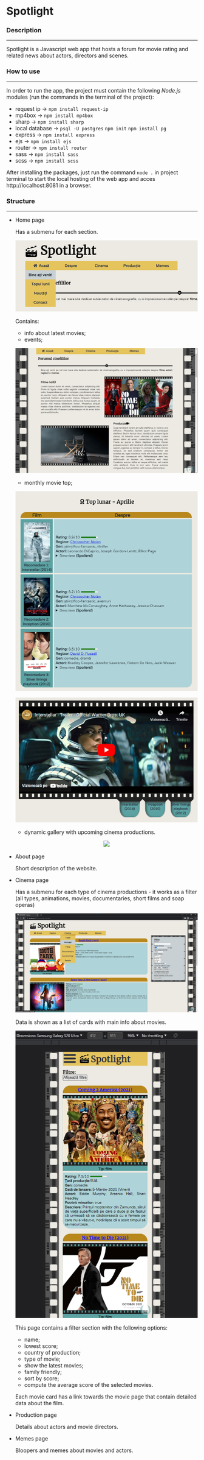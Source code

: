 # Spotlight

### Description

---

Spotlight is a Javascript web app that hosts a forum for movie rating and related news about actors, directors and scenes.

### How to use

---

In order to run the app, the project must contain the following *Node.js* modules (run the commands in the terminal of the project):

- request ip -> `npm install request-ip`
- mp4box -> `npm install mp4box`
- sharp -> `npm install sharp`
- local database -> `psql -U postgres` `npm init` `npm install pg`
- express -> `npm install express`
- ejs -> `npm install ejs`
- router -> `npm install router`
- sass -> `npm install sass` 
- scss -> `npm install scss` 

After installing the packages, just run the command `node .` in project terminal to start the local hosting of the web app and acces http://localhost:8081 in a browser.

### Structure

---

- Home page 

  Has a submenu for each section.
  
  <p align="center">
  <img src="img/0.png">
  </p>
  
  Contains: 
  - info about latest movies;
  - events;
  
  <p align="center">
  <img src="img/1.png">
  </p>
  
  - monthly movie top;
  
  <p align="center">
  <img src="img/2.png">
  </p>
   <p align="center">
  <img src="img/3.png">
  </p>
  
  - dynamic gallery with upcoming cinema productions.
  
   <p align="center">
  <img src="img/4.gif">
  </p>
  
  
- About page

  Short description of the website.
  
- Cinema page

  Has a submenu for each type of cinema productions - it works as a filter (all types, animations, movies, documentaries, short films and soap operas)
  
  <p align="center">
  <img src="img/5.png">
  </p>
  
  Data is shown as a list of cards with main info about movies.
  
  <p align="center">
  <img src="img/6.png">
  </p>
  
  This page contains a filter section with the following options:
  - name;
  - lowest score;
  - country of production;
  - type of movie;
  - show the latest movies;
  - family friendly;
  - sort by score;
  - compute the average score of the selected movies.
  
  Each movie card has a link towards the movie page that contain detailed data about the film.
  
- Production page

  Details about actors and movie directors.
  
- Memes page

  Bloopers and memes about movies and actors.
